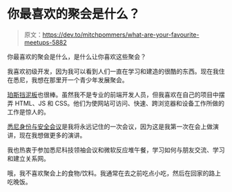 # 你最喜欢的聚会是什么？

> 原文：<https://dev.to/mitchpommers/what-are-your-favourite-meetups-5882>

你最喜欢的聚会是什么，是什么让你喜欢这些聚会？

我喜欢初级开发，因为我可以看到人们一直在学习和建造的很酷的东西。现在我住在悉尼，我想在那里开一个青少年发展聚会。

[珀斯挡泥板](https://twitter.com/fendersperth)也很棒。虽然我不是专业的前端开发人员，但我喜欢在自己的项目中摆弄 HTML、JS 和 CSS。他们为使网站可访问、快速、跨浏览器和设备工作所做的工作是惊人的。

[悉尼身份与安全会议](https://twitter.com/ISM_Sydney)是我将永远记住的一次会议，因为这是我第一次在会上做演讲，现在我想做更多的演讲。

我也热衷于参加悉尼科技领袖会议和微软反应堆午餐，学习如何与朋友交流、学习和建立关系网。

哦，我不喜欢聚会上的食物/饮料。我通常在去之前吃点小吃，然后在回家的路上吃晚饭。